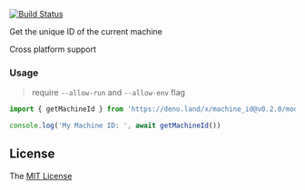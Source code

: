 [![Build Status](https://github.com/axetroy/deno_machine_id/workflows/test/badge.svg)](https://github.com/axetroy/deno_machine_id/actions)

Get the unique ID of the current machine

Cross platform support

### Usage

> require `--allow-run` and `--allow-env` flag

```typescript
import { getMachineId } from 'https://deno.land/x/machine_id@v0.2.0/mod.ts'

console.log('My Machine ID: ', await getMachineId())
```

## License

The [MIT License](LICENSE)
